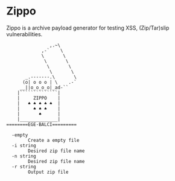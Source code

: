 # Zippo
Zippo is a archive payload generator for testing XSS, (Zip/Tar)slip vulnerabilities.

```
                ,.~\
             ,-`    \
             \       \
              \       \
               \       \
                \       \
       _.-------.\       \
      (o| o o o | \    .-`
     __||o_o_o_o|_ad-``
    |``````````````|
    |     ZIPPO    |
    |   ♠ ♠ ♠ ♠ ♠  |
    |     ♠ ♠ ♠    |
    |       ♠      |
    |______________|
========EGE-BALCI=========

  -empty
        Create a empty file
  -i string
        Desired zip file name
  -n string
        Desired zip file name
  -r string
        Output zip file


```